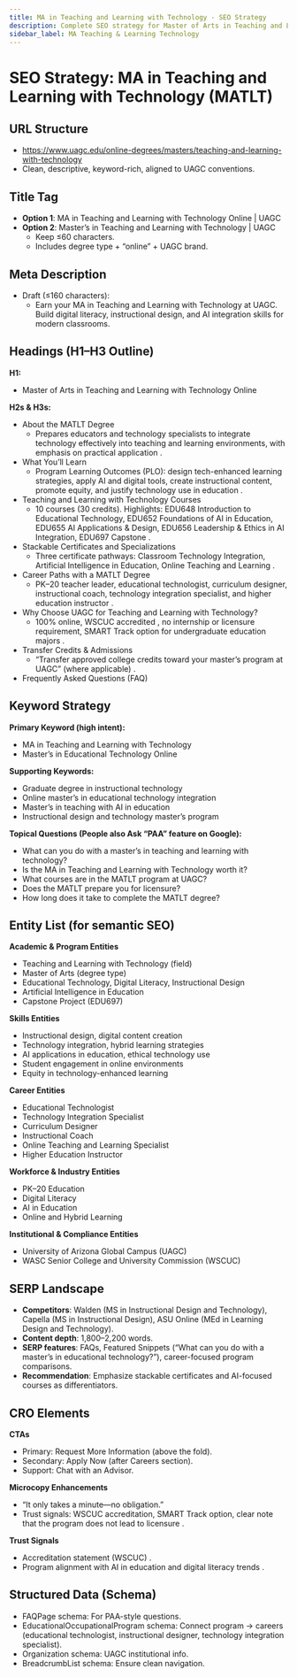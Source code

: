 ```yaml
---
title: MA in Teaching and Learning with Technology - SEO Strategy
description: Complete SEO strategy for Master of Arts in Teaching and Learning with Technology (MATLT) program page
sidebar_label: MA Teaching & Learning Technology
---
```


# SEO Strategy: MA in Teaching and Learning with Technology (MATLT)

## **URL Structure**

* https://www.uagc.edu/online-degrees/masters/teaching-and-learning-with-technology  
* Clean, descriptive, keyword-rich, aligned to UAGC conventions.

## **Title Tag**

* **Option 1**: MA in Teaching and Learning with Technology Online | UAGC  
* **Option 2**: Master’s in Teaching and Learning with Technology | UAGC  
  * Keep ≤60 characters.  
  * Includes degree type \+ “online” \+ UAGC brand.

## **Meta Description**

* Draft (≤160 characters):  
  * Earn your MA in Teaching and Learning with Technology at UAGC. Build digital literacy, instructional design, and AI integration skills for modern classrooms.

## **Headings (H1–H3 Outline)**

**H1:**

* Master of Arts in Teaching and Learning with Technology Online

**H2s & H3s:**

* About the MATLT Degree  
  * Prepares educators and technology specialists to integrate technology effectively into teaching and learning environments, with emphasis on practical application .  
* What You’ll Learn  
  * Program Learning Outcomes (PLO): design tech-enhanced learning strategies, apply AI and digital tools, create instructional content, promote equity, and justify technology use in education .  
* Teaching and Learning with Technology Courses  
  * 10 courses (30 credits). Highlights: EDU648 Introduction to Educational Technology, EDU652 Foundations of AI in Education, EDU655 AI Applications & Design, EDU656 Leadership & Ethics in AI Integration, EDU697 Capstone .  
* Stackable Certificates and Specializations  
  * Three certificate pathways: Classroom Technology Integration, Artificial Intelligence in Education, Online Teaching and Learning .  
* Career Paths with a MATLT Degree  
  * PK–20 teacher leader, educational technologist, curriculum designer, instructional coach, technology integration specialist, and higher education instructor .  
* Why Choose UAGC for Teaching and Learning with Technology?  
  * 100% online, WSCUC accredited , no internship or licensure requirement, SMART Track option for undergraduate education majors .  
* Transfer Credits & Admissions  
  * “Transfer approved college credits toward your master’s program at UAGC” (where applicable) .  
* Frequently Asked Questions (FAQ)

## **Keyword Strategy**

**Primary Keyword (high intent):**

* MA in Teaching and Learning with Technology  
* Master’s in Educational Technology Online

**Supporting Keywords:**

* Graduate degree in instructional technology  
* Online master’s in educational technology integration  
* Master’s in teaching with AI in education  
* Instructional design and technology master’s program

**Topical Questions (People also Ask “PAA” feature on Google):**

* What can you do with a master’s in teaching and learning with technology?  
* Is the MA in Teaching and Learning with Technology worth it?  
* What courses are in the MATLT program at UAGC?  
* Does the MATLT prepare you for licensure?  
* How long does it take to complete the MATLT degree?

## **Entity List (for semantic SEO)**

**Academic & Program Entities**

* Teaching and Learning with Technology (field)  
* Master of Arts (degree type)  
* Educational Technology, Digital Literacy, Instructional Design  
* Artificial Intelligence in Education  
* Capstone Project (EDU697)

**Skills Entities**

* Instructional design, digital content creation  
* Technology integration, hybrid learning strategies  
* AI applications in education, ethical technology use  
* Student engagement in online environments  
* Equity in technology-enhanced learning

**Career Entities**

* Educational Technologist  
* Technology Integration Specialist  
* Curriculum Designer  
* Instructional Coach  
* Online Teaching and Learning Specialist  
* Higher Education Instructor

**Workforce & Industry Entities**

* PK–20 Education  
* Digital Literacy  
* AI in Education  
* Online and Hybrid Learning

**Institutional & Compliance Entities**

* University of Arizona Global Campus (UAGC)  
* WASC Senior College and University Commission (WSCUC)

## **SERP Landscape**

* **Competitors**: Walden (MS in Instructional Design and Technology), Capella (MS in Instructional Design), ASU Online (MEd in Learning Design and Technology).  
* **Content depth**: 1,800–2,200 words.  
* **SERP features**: FAQs, Featured Snippets (“What can you do with a master’s in educational technology?”), career-focused program comparisons.  
* **Recommendation**: Emphasize stackable certificates and AI-focused courses as differentiators.

## **CRO Elements**

**CTAs**

* Primary: Request More Information (above the fold).  
* Secondary: Apply Now (after Careers section).  
* Support: Chat with an Advisor.

**Microcopy Enhancements**

* “It only takes a minute—no obligation.”  
* Trust signals: WSCUC accreditation, SMART Track option, clear note that the program does not lead to licensure .

**Trust Signals**

* Accreditation statement (WSCUC) .  
* Program alignment with AI in education and digital literacy trends .

## **Structured Data (Schema)**

* FAQPage schema: For PAA-style questions.  
* EducationalOccupationalProgram schema: Connect program → careers (educational technologist, instructional designer, technology integration specialist).  
* Organization schema: UAGC institutional info.  
* BreadcrumbList schema: Ensure clean navigation.

